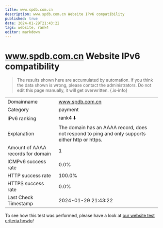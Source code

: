 ```yaml
---
title: www.spdb.com.cn
description: www.spdb.com.cn Website IPv6 compatibility
published: true
date: 2024-01-29T21:43:22
tags: website, rank4
editor: markdown
---
```


# www.spdb.com.cn Website IPv6 compatibility

> The results shown here are accumulated by automation. If you think the data shown is wrong, please contact the administrators. 
> Do not edit this page manually, it will get overwritten.
{.is-info}


|   |   |
| - | - |
| Domainname | www.spdb.com.cn
| Category | payment |
| IPv6 ranking | rank4 :arrow_down: |
| Explanation | The domain has an AAAA record, does not respond to ping and only supports either http or https. |
| Amount of AAAA records for domain | 1 |
| ICMPv6 success rate | 0.0%|
| HTTP success rate | 100.0% |
| HTTPS success rate | 0.0% |
| Last Check Timestamp | 2024-01-29 21:43:22 |

To see how this test was performed, please have a look at [our website test criteria howto](/howto/testcriteria/website)!

